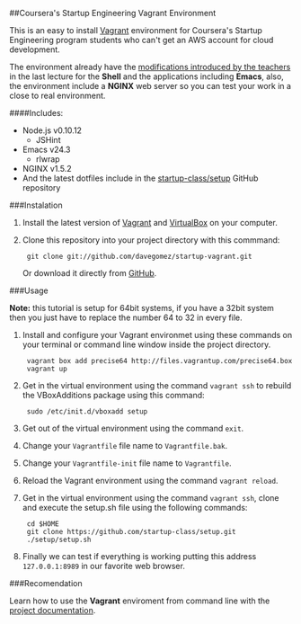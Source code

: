 ##Coursera's Startup Engineering Vagrant Environment

This is an easy to install [Vagrant](http://www.vagrantup.com/) environment for Coursera's Startup Engineering program students who can't get an AWS account for cloud development.

The environment already have the [modifications introduced by the teachers](https://d396qusza40orc.cloudfront.net/startup/lecture_slides%2Flecture4b-developer-environment.pdf) in the last lecture for the **Shell** and the applications including **Emacs**, also, the environment include a **NGINX** web server so you can test your work in a close to real environment.

####Includes:

* Node.js v0.10.12
	* JSHint
* Emacs v24.3
	* rlwrap
* NGINX v1.5.2
* And the latest dotfiles include in the [startup-class/setup](https://github.com/startup-class/setup) GitHub repository

###Instalation

1. Install the latest version of [Vagrant](http://downloads.vagrantup.com/tags/v1.2.2) and [VirtualBox](https://www.virtualbox.org/wiki/Downloads) on your computer.

2. Clone this repository into your project directory with this commmand:

		git clone git://github.com/davegomez/startup-vagrant.git

	Or download it directly from [GitHub](http://github.com/davegomez/startup-vagrant).

###Usage

**Note:** this tutorial is setup for 64bit systems, if you have a 32bit system then you just have to replace the number 64 to 32 in every file.

1. Install and configure your Vagrant environmet using these commands on your terminal or command line window inside the project directory.

		vagrant box add precise64 http://files.vagrantup.com/precise64.box
		vagrant up

2. Get in the virtual environment using the command `vagrant ssh` to rebuild the VBoxAdditions package using this command:

		sudo /etc/init.d/vboxadd setup

3. Get out of the virtual environment using the command `exit`.

4. Change your `Vagrantfile` file name to `Vagrantfile.bak`.

5. Change your `Vagrantfile-init` file name to `Vagrantfile`.

6. Reload the Vagrant environment using the command `vagrant reload`.

7. Get in the virtual environment using the command `vagrant ssh`, clone and execute the setup.sh file using the following commands:

		cd $HOME
		git clone https://github.com/startup-class/setup.git
		./setup/setup.sh

8. Finally we can test if everything is working putting this address `127.0.0.1:8989` in our favorite web browser.

###Recomendation

Learn how to use the **Vagrant** enviroment from command line with the [project documentation](http://docs.vagrantup.com/v2/cli/index.html).
